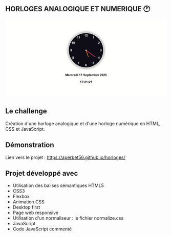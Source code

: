 ## HORLOGES ANALOGIQUE ET NUMERIQUE 🕐

![Design preview for the project](./img/preview.png)

## Le challenge

Création d'une horloge analogique et d'une horloge numérique en HTML, CSS et JavaScript.

## Démonstration

Lien vers le projet : https://aperbet56.github.io/horloges/

## Projet développé avec

- Utilisation des balises sémantiques HTML5
- CSS3
- Flexbox
- Animation CSS
- Desktop first
- Page web responsive
- Utilisation d'un normaliseur : le fichier normalize.css
- JavaScript
- Code JavaScript commenté
